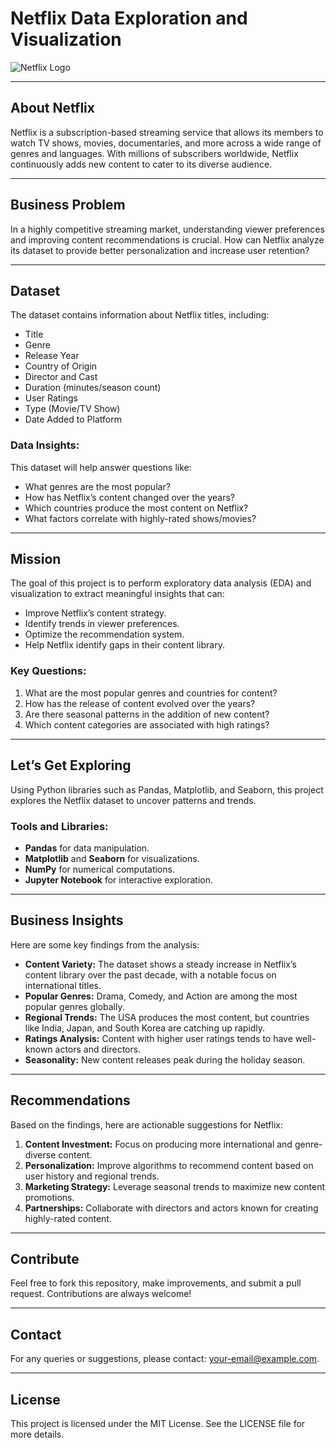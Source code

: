 # Netflix Data Exploration and Visualization

![Netflix Logo](https://upload.wikimedia.org/wikipedia/commons/0/08/Netflix_2015_logo.svg)

---

## About Netflix
Netflix is a subscription-based streaming service that allows its members to watch TV shows, movies, documentaries, and more across a wide range of genres and languages. With millions of subscribers worldwide, Netflix continuously adds new content to cater to its diverse audience.

---

## Business Problem
In a highly competitive streaming market, understanding viewer preferences and improving content recommendations is crucial. How can Netflix analyze its dataset to provide better personalization and increase user retention?

---

## Dataset
The dataset contains information about Netflix titles, including:

- Title
- Genre
- Release Year
- Country of Origin
- Director and Cast
- Duration (minutes/season count)
- User Ratings
- Type (Movie/TV Show)
- Date Added to Platform

### Data Insights:
This dataset will help answer questions like:
- What genres are the most popular?
- How has Netflix’s content changed over the years?
- Which countries produce the most content on Netflix?
- What factors correlate with highly-rated shows/movies?

---

## Mission
The goal of this project is to perform exploratory data analysis (EDA) and visualization to extract meaningful insights that can:

- Improve Netflix’s content strategy.
- Identify trends in viewer preferences.
- Optimize the recommendation system.
- Help Netflix identify gaps in their content library.

### Key Questions:
1. What are the most popular genres and countries for content?
2. How has the release of content evolved over the years?
3. Are there seasonal patterns in the addition of new content?
4. Which content categories are associated with high ratings?

---

## Let’s Get Exploring
Using Python libraries such as Pandas, Matplotlib, and Seaborn, this project explores the Netflix dataset to uncover patterns and trends.

### Tools and Libraries:
- **Pandas** for data manipulation.
- **Matplotlib** and **Seaborn** for visualizations.
- **NumPy** for numerical computations.
- **Jupyter Notebook** for interactive exploration.

---

## Business Insights

Here are some key findings from the analysis:

- **Content Variety:** The dataset shows a steady increase in Netflix’s content library over the past decade, with a notable focus on international titles.
- **Popular Genres:** Drama, Comedy, and Action are among the most popular genres globally.
- **Regional Trends:** The USA produces the most content, but countries like India, Japan, and South Korea are catching up rapidly.
- **Ratings Analysis:** Content with higher user ratings tends to have well-known actors and directors.
- **Seasonality:** New content releases peak during the holiday season.

---

## Recommendations

Based on the findings, here are actionable suggestions for Netflix:

1. **Content Investment:** Focus on producing more international and genre-diverse content.
2. **Personalization:** Improve algorithms to recommend content based on user history and regional trends.
3. **Marketing Strategy:** Leverage seasonal trends to maximize new content promotions.
4. **Partnerships:** Collaborate with directors and actors known for creating highly-rated content.

---

## Contribute
Feel free to fork this repository, make improvements, and submit a pull request. Contributions are always welcome!

---

## Contact
For any queries or suggestions, please contact: [your-email@example.com](mailto:your-email@example.com).

---

## License
This project is licensed under the MIT License. See the LICENSE file for more details.


